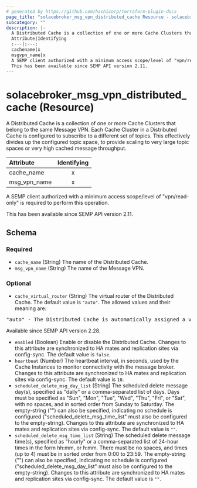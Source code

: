 ```yaml
---
# generated by https://github.com/hashicorp/terraform-plugin-docs
page_title: "solacebroker_msg_vpn_distributed_cache Resource - solacebroker"
subcategory: ""
description: |-
  A Distributed Cache is a collection of one or more Cache Clusters that belong to the same Message VPN. Each Cache Cluster in a Distributed Cache is configured to subscribe to a different set of topics. This effectively divides up the configured topic space, to provide scaling to very large topic spaces or very high cached message throughput.
  Attribute|Identifying
  :---|:---:
  cachename|x
  msgvpn_name|x
  A SEMP client authorized with a minimum access scope/level of "vpn/read-only" is required to perform this operation.
  This has been available since SEMP API version 2.11.
---
```


# solacebroker_msg_vpn_distributed_cache (Resource)

A Distributed Cache is a collection of one or more Cache Clusters that belong to the same Message VPN. Each Cache Cluster in a Distributed Cache is configured to subscribe to a different set of topics. This effectively divides up the configured topic space, to provide scaling to very large topic spaces or very high cached message throughput.


Attribute|Identifying
:---|:---:
cache_name|x
msg_vpn_name|x



A SEMP client authorized with a minimum access scope/level of "vpn/read-only" is required to perform this operation.

This has been available since SEMP API version 2.11.



<!-- schema generated by tfplugindocs -->
## Schema

### Required

- `cache_name` (String) The name of the Distributed Cache.
- `msg_vpn_name` (String) The name of the Message VPN.

### Optional

- `cache_virtual_router` (String) The virtual router of the Distributed Cache. The default value is `"auto"`. The allowed values and their meaning are:

<pre>
"auto" - The Distributed Cache is automatically assigned a virtual router at creation, depending on the broker's active-standby role.
</pre>
 Available since SEMP API version 2.28.
- `enabled` (Boolean) Enable or disable the Distributed Cache. Changes to this attribute are synchronized to HA mates and replication sites via config-sync. The default value is `false`.
- `heartbeat` (Number) The heartbeat interval, in seconds, used by the Cache Instances to monitor connectivity with the message broker. Changes to this attribute are synchronized to HA mates and replication sites via config-sync. The default value is `10`.
- `scheduled_delete_msg_day_list` (String) The scheduled delete message day(s), specified as "daily" or a comma-separated list of days. Days must be specified as "Sun", "Mon", "Tue", "Wed", "Thu", "Fri", or "Sat", with no spaces, and in sorted order from Sunday to Saturday. The empty-string ("") can also be specified, indicating no schedule is configured ("scheduled_delete_msg_time_list" must also be configured to the empty-string). Changes to this attribute are synchronized to HA mates and replication sites via config-sync. The default value is `""`.
- `scheduled_delete_msg_time_list` (String) The scheduled delete message time(s), specified as "hourly" or a comma-separated list of 24-hour times in the form hh:mm, or h:mm. There must be no spaces, and times (up to 4) must be in sorted order from 0:00 to 23:59. The empty-string ("") can also be specified, indicating no schedule is configured ("scheduled_delete_msg_day_list" must also be configured to the empty-string). Changes to this attribute are synchronized to HA mates and replication sites via config-sync. The default value is `""`.
